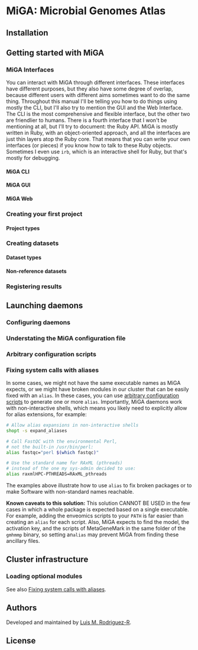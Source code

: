 MiGA: Microbial Genomes Atlas
=============================



Installation
------------



Getting started with MiGA
-------------------------

### MiGA Interfaces

You can interact with MiGA through different interfaces. These interfaces have different
purposes, but they also have some degree of overlap, because different users with different
aims sometimes want to do the same thing. Throughout this manual I'll be telling you how to
do things using mostly the CLI, but I'll also try to mention the GUI and the Web Interface.
The CLI is the most comprehensive and flexible interface, but the other two are friendlier
to humans. There is a fourth interface that I won't be mentioning at all, but I'll try to
document: the Ruby API. MiGA is mostly written in Ruby, with an object-oriented approach, and
all the interfaces are just thin layers atop the Ruby core. That means that you can write
your own interfaces (or pieces) if you know how to talk to these Ruby objects. Sometimes I
even use `irb`, which is an interactive shell for Ruby, but that's mostly for debugging.

#### MiGA CLI

#### MiGA GUI

#### MiGA Web


### Creating your first project

#### Project types

### Creating datasets

#### Dataset types

#### Non-reference datasets

### Registering results


Launching daemons
-----------------

### Configuring daemons


### Understating the MiGA configuration file


### Arbitrary configuration scripts


### Fixing system calls with aliases

In some cases, we might not have the same executable names as MiGA expects, or we might have
broken modules in our cluster that can be easily fixed with an `alias`. In these cases, you can
use [arbitrary configuration scripts]() to generate one or more `alias`. Importantly,
MiGA daemons work with non-interactive shells, which means you likely need to explicitly allow
for alias extensions, for example:

```bash
# Allow alias expansions in non-interactive shells
shopt -s expand_aliases

# Call FastQC with the environmental Perl,
# not the built-in /usr/bin/perl:
alias fastqc="perl $(which fastqc)"

# Use the standard name for RAxML (pthreads)
# instead of the one my sys-admin decided to use:
alias raxmlHPC-PTHREADS=RAxML_pthreads
```

The examples above illustrate how to use `alias` to fix broken packages or to make Software with
non-standard names reachable.

**Known caveats to this solution:** This solution CANNOT BE USED in the few cases in which a
whole package is expected based on a single executable. For example, adding the enveomics
scripts to your `PATH` is far easier than creating an `alias` for each script. Also, MiGA
expects to find the model, the activation key, and the scripts of MetaGeneMark in the same
folder of the `gmhmmp` binary, so setting an`alias` may prevent MiGA from finding these
ancillary files.


Cluster infrastructure
----------------------


### Loading optional modules


See also [Fixing system calls with aliases]().



Authors
-------

Developed and maintained by [Luis M. Rodriguez-R](http://gplus.to/lrr).


License
-------



